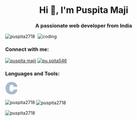 <h1 align="center">Hi 👋, I'm Puspita Maji</h1>
<h3 align="center">A passionate web developer from India</h3>
<img align="right" alt="coding" width="400"src="https://www.google.com/url?sa=i&url=https%3A%2F%2Fdribbble.com%2Fshots%2F15215756-Coding-Animation-Concept&psig=AOvVaw1_yn5pGDkN1g-7BFe1_l85&ust=1750571618554000&source=images&cd=vfe&opi=89978449&ved=0CBAQjRxqFwoTCJjeh9PpgY4DFQAAAAAdAAAAABAE>
<p align="left"> <img src="https://komarev.com/ghpvc/?username=puspita2718&label=Profile%20views&color=0e75b6&style=flat" alt="puspita2718" /> </p>

<h3 align="left">Connect with me:</h3>
<p align="left">
<a href="https://linkedin.com/in/puspita majii" target="blank"><img align="center" src="https://raw.githubusercontent.com/rahuldkjain/github-profile-readme-generator/master/src/images/icons/Social/linked-in-alt.svg" alt="puspita majii" height="30" width="40" /></a>
<a href="https://instagram.com/pu.spita546" target="blank"><img align="center" src="https://raw.githubusercontent.com/rahuldkjain/github-profile-readme-generator/master/src/images/icons/Social/instagram.svg" alt="pu.spita546" height="30" width="40" /></a>
</p>

<h3 align="left">Languages and Tools:</h3>
<p align="left"> <a href="https://www.cprogramming.com/" target="_blank" rel="noreferrer"> <img src="https://raw.githubusercontent.com/devicons/devicon/master/icons/c/c-original.svg" alt="c" width="40" height="40"/> </a> </p>

<p><img align="left" src="https://github-readme-stats.vercel.app/api/top-langs?username=puspita2718&show_icons=true&locale=en&layout=compact" alt="puspita2718" /></p>

<p>&nbsp;<img align="center" src="https://github-readme-stats.vercel.app/api?username=puspita2718&show_icons=true&locale=en" alt="puspita2718" /></p>

<p><img align="center" src="https://github-readme-streak-stats.herokuapp.com/?user=puspita2718&" alt="puspita2718" /></p>
